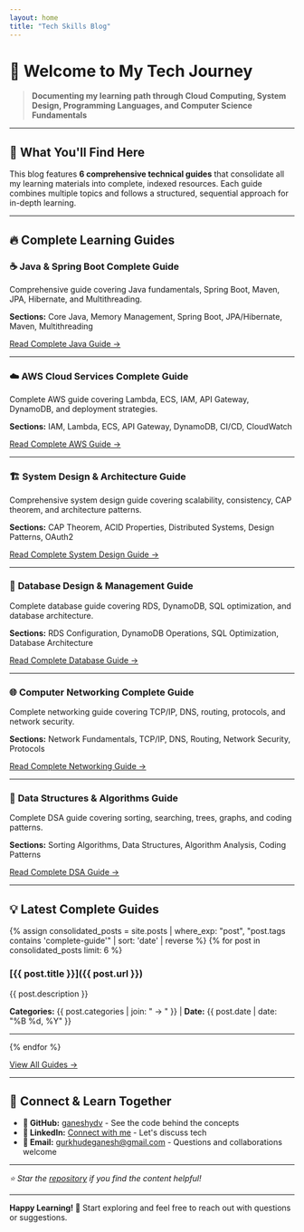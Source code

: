 ```yaml
---
layout: home
title: "Tech Skills Blog"
---
```


# 🎯 Welcome to My Tech Journey

> **Documenting my learning path through Cloud Computing, System Design, Programming Languages, and Computer Science Fundamentals**

---

## 🌟 What You'll Find Here

This blog features **6 comprehensive technical guides** that consolidate all my learning materials into complete, indexed resources. Each guide combines multiple topics and follows a structured, sequential approach for in-depth learning.

---

## 🔥 Complete Learning Guides

### ☕ **Java & Spring Boot Complete Guide**
Comprehensive guide covering Java fundamentals, Spring Boot, Maven, JPA, Hibernate, and Multithreading.

**Sections:** Core Java, Memory Management, Spring Boot, JPA/Hibernate, Maven, Multithreading

[Read Complete Java Guide →](/2025/07/22/java-spring-boot-complete-guide.html)

---

### ☁️ **AWS Cloud Services Complete Guide**
Complete AWS guide covering Lambda, ECS, IAM, API Gateway, DynamoDB, and deployment strategies.

**Sections:** IAM, Lambda, ECS, API Gateway, DynamoDB, CI/CD, CloudWatch

[Read Complete AWS Guide →](/2025/07/22/aws-cloud-services-complete-guide.html)

---

### 🏗️ **System Design & Architecture Guide**
Comprehensive system design guide covering scalability, consistency, CAP theorem, and architecture patterns.

**Sections:** CAP Theorem, ACID Properties, Distributed Systems, Design Patterns, OAuth2

[Read Complete System Design Guide →](/2025/07/22/system-design-architecture-guide.html)

---

### 💾 **Database Design & Management Guide**
Complete database guide covering RDS, DynamoDB, SQL optimization, and database architecture.

**Sections:** RDS Configuration, DynamoDB Operations, SQL Optimization, Database Architecture

[Read Complete Database Guide →](/2025/07/22/database-design-management-guide.html)

---

### 🌐 **Computer Networking Complete Guide**
Complete networking guide covering TCP/IP, DNS, routing, protocols, and network security.

**Sections:** Network Fundamentals, TCP/IP, DNS, Routing, Network Security, Protocols

[Read Complete Networking Guide →](/2025/07/22/computer-networking-complete-guide.html)

---

### 🧮 **Data Structures & Algorithms Guide**
Complete DSA guide covering sorting, searching, trees, graphs, and coding patterns.

**Sections:** Sorting Algorithms, Data Structures, Algorithm Analysis, Coding Patterns

[Read Complete DSA Guide →](/2025/07/22/data-structures-algorithms-guide.html)

<!-- ---

## 📊 Quick Stats

- **📚 6 Comprehensive Guides** covering all technical domains
- **🔢 Indexed Sections** following numerical sequence (0.1, 0.2, 1.0, etc.)
- **🏷️ 6 Main Learning Domains** with complete coverage
- **📅 Regularly Updated Content** with new sections
- **🌍 Deployed on GitHub Pages** -->

<!-- --- -->

<!-- ## 🚀 Popular Learning Paths

### **Cloud Engineer Journey**
1. **AWS Fundamentals** → [AWS Complete Guide: IAM, EC2, S3 basics](/2025/07/22/aws-cloud-services-complete-guide.html#section-0)
2. **Serverless Development** → [AWS Complete Guide: Lambda, API Gateway](/2025/07/22/aws-cloud-services-complete-guide.html#section-999)  
3. **Container Orchestration** → [AWS Complete Guide: ECS, Docker deployment](/2025/07/22/aws-cloud-services-complete-guide.html#section-999)
4. **DevOps Practices** → [AWS Complete Guide: CI/CD, Infrastructure as Code](/2025/07/22/aws-cloud-services-complete-guide.html#section-2)

### **Full-Stack Developer Path**
1. **Backend Mastery** → [Java Complete Guide: Spring Boot, Enterprise patterns](/2025/07/22/java-spring-boot-complete-guide.html#section-1)
2. **Database Design** → [Database Complete Guide: SQL optimization, NoSQL modeling](/2025/07/22/database-design-management-guide.html)
3. **System Integration** → [System Design Guide: APIs, Authentication, Scaling](/2025/07/22/system-design-architecture-guide.html)
4. **Networking** → [Networking Guide: Protocols, TCP/IP stack](/2025/07/22/computer-networking-complete-guide.html)

### **System Designer Track**
1. **Distributed Systems** → [System Design Guide: Consistency, scalability patterns](/2025/07/22/system-design-architecture-guide.html#section-0)
2. **Database Architecture** → [Database Guide: Performance, indexing strategies](/2025/07/22/database-design-management-guide.html#section-0)  
3. **Network Design** → [Networking Guide: Protocols, routing, security](/2025/07/22/computer-networking-complete-guide.html)
4. **Algorithm Mastery** → [DSA Guide: Data structures, optimization](/2025/07/22/data-structures-algorithms-guide.html) -->

---

## 💡 Latest Complete Guides

{% assign consolidated_posts = site.posts | where_exp: "post", "post.tags contains 'complete-guide'" | sort: 'date' | reverse %}
{% for post in consolidated_posts limit: 6 %}
### [{{ post.title }}]({{ post.url }})
{{ post.description }}

**Categories:** {{ post.categories | join: " → " }} | **Date:** {{ post.date | date: "%B %d, %Y" }}

---
{% endfor %}

[View All Guides →](/categories/)

---

<!-- ## 🎯 Why These Guides?

**Comprehensive Learning:** Each guide consolidates multiple related topics into a single, well-structured resource.

**Indexed Organization:** Content follows numerical sequences (0.1, 0.2, 1.0, 1.1) making it easy to follow logical progression.

**Practical Focus:** Real-world examples, code samples, and lessons learned from actual implementation experience.

**Complete Coverage:** From fundamental concepts to advanced patterns, each guide covers its domain thoroughly. -->

<!-- --- -->

## 🤝 Connect & Learn Together

- **🐙 GitHub:** [ganeshydv](https://github.com/ganeshydv) - See the code behind the concepts
- **💼 LinkedIn:** [Connect with me](https://www.linkedin.com/in/ganesh-gurkhude-52bb66233) - Let's discuss tech
- **📧 Email:** gurkhudeganesh@gmail.com - Questions and collaborations welcome

<!-- ---

## 🔍 How to Navigate

- **By Complete Guides:** Browse comprehensive [Complete Learning Guides](#-complete-learning-guides) above
- **By Category:** Use the [Categories](/categories/) page for traditional post browsing  
- **By Collection:** Explore [Technical Collections](/collections/) for individual topic pages
- **By Learning Path:** Follow the suggested tracks based on your career goals
- **By Index:** Jump to specific sections using the numerical indices (0.1, 1.2, etc.) -->

---

*⭐ Star the [repository](https://github.com/ganeshydv/ganeshydv.github.io) if you find the content helpful!*

---

**Happy Learning! 🚀** Start exploring and feel free to reach out with questions or suggestions.
